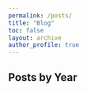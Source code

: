 ```yaml
---
permalink: /posts/
title: "Blog"
toc: false
layout: archive
author_profile: true
---
```

## Posts by Year

